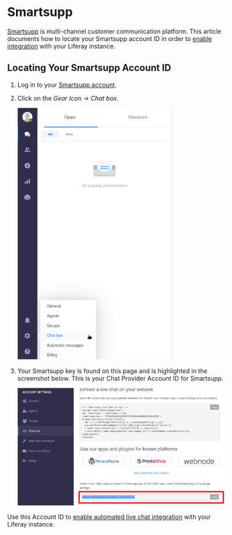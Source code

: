# Smartsupp

[Smartsupp](https://www.smartsupp.com/) is multi-channel customer communication platform. This article documents how to locate your Smartsupp account ID in order to [enable integration](../enabling-automated-live-chat-systems.md) with your Liferay instance.

## Locating Your Smartsupp Account ID

1. Log in to your [Smartsupp account](https://app.smartsupp.com/app/sign/in).

1. Click on the *Gear Icon* &rarr; *Chat box*.

    ![Chat Box](./smartsupp/images/01.png)

1. Your Smartsupp key is found on this page and is highlighted in the screenshot below. This is your Chat Provider Account ID for Smartsupp.

    ![Smartsupp Key](./smartsupp/images/02.png)

Use this Account ID to [enable automated live chat integration](../enabling-automated-live-chat-systems.md) with your Liferay instance.
